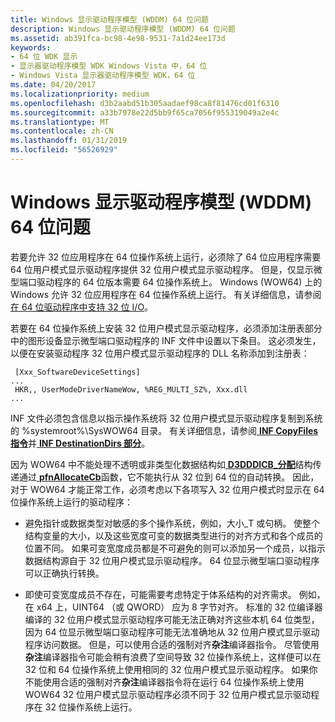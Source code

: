 ```yaml
---
title: Windows 显示驱动程序模型 (WDDM) 64 位问题
description: Windows 显示驱动程序模型 (WDDM) 64 位问题
ms.assetid: ab391fca-bc98-4e98-9531-7a1d24ee173d
keywords:
- 64 位 WDK 显示
- 显示器驱动程序模型 WDK Windows Vista 中，64 位
- Windows Vista 显示器驱动程序模型 WDK，64 位
ms.date: 04/20/2017
ms.localizationpriority: medium
ms.openlocfilehash: d3b2aabd51b305aadaef98ca8f81476cd01f6310
ms.sourcegitcommit: a33b7978e22d5bb9f65ca7056f955319049a2e4c
ms.translationtype: MT
ms.contentlocale: zh-CN
ms.lasthandoff: 01/31/2019
ms.locfileid: "56526929"
---
```

# <a name="windows-display-driver-model-wddm-64-bit-issues"></a>Windows 显示驱动程序模型 (WDDM) 64 位问题


若要允许 32 位应用程序在 64 位操作系统上运行，必须除了 64 位应用程序需要 64 位用户模式显示驱动程序提供 32 位用户模式显示驱动程序。 但是，仅显示微型端口驱动程序的 64 位版本需要 64 位操作系统上。 Windows (WOW64) 上的 Windows 允许 32 位应用程序在 64 位操作系统上运行。 有关详细信息，请参阅[在 64 位驱动程序中支持 32 位 I/O](https://msdn.microsoft.com/library/windows/hardware/ff563897)。

若要在 64 位操作系统上安装 32 位用户模式显示驱动程序，必须添加注册表部分中的图形设备显示微型端口驱动程序的 INF 文件中设置以下条目。 这必须发生，以便在安装驱动程序 32 位用户模式显示驱动程序的 DLL 名称添加到注册表：

```inf
 [Xxx_SoftwareDeviceSettings]
...
 HKR,, UserModeDriverNameWow, %REG_MULTI_SZ%, Xxx.dll
...
```

INF 文件必须包含信息以指示操作系统将 32 位用户模式显示驱动程序复制到系统的 %systemroot%\\SysWOW64 目录。 有关详细信息，请参阅[ **INF CopyFiles 指令**](https://msdn.microsoft.com/library/windows/hardware/ff546346)并[ **INF DestinationDirs 部分**](https://msdn.microsoft.com/library/windows/hardware/ff547383)。

因为 WOW64 中不能处理不透明或非类型化数据结构如[ **D3DDDICB\_分配**](https://msdn.microsoft.com/library/windows/hardware/ff544137)结构传递通过[ **pfnAllocateCb**](https://msdn.microsoft.com/library/windows/hardware/ff568893)函数，它不能执行从 32 位到 64 位的自动转换。 因此，对于 WOW64 才能正常工作，必须考虑以下各项写入 32 位用户模式时显示在 64 位操作系统上运行的驱动程序：

-   避免指针或数据类型对敏感的多个操作系统，例如，大小\_T 或句柄。 使整个结构变量的大小，以及这些宽度可变的数据类型进行的对齐方式和各个成员的位置不同。 如果可变宽度成员都是不可避免的则可以添加另一个成员，以指示数据结构源自于 32 位用户模式显示驱动程序。 64 位显示微型端口驱动程序可以正确执行转换。

-   即使可变宽度成员不存在，可能需要考虑特定于体系结构的对齐需求。 例如，在 x64 上，UINT64 （或 QWORD） 应为 8 字节对齐。 标准的 32 位编译器编译的 32 位用户模式显示驱动程序可能无法正确对齐这些本机 64 位类型，因为 64 位显示微型端口驱动程序可能无法准确地从 32 位用户模式显示驱动程序访问数据。 但是，可以使用合适的强制对齐**杂注**编译器指令。 尽管使用**杂注**编译器指令可能会稍有浪费了空间导致 32 位操作系统上，这样便可以在 32 位和 64 位操作系统上使用相同的 32 位用户模式显示驱动程序。 如果你不能使用合适的强制对齐**杂注**编译器指令将在运行 64 位操作系统上使用 WOW64 32 位用户模式显示驱动程序必须不同于 32 位用户模式显示驱动程序在 32 位操作系统上运行。

 

 





